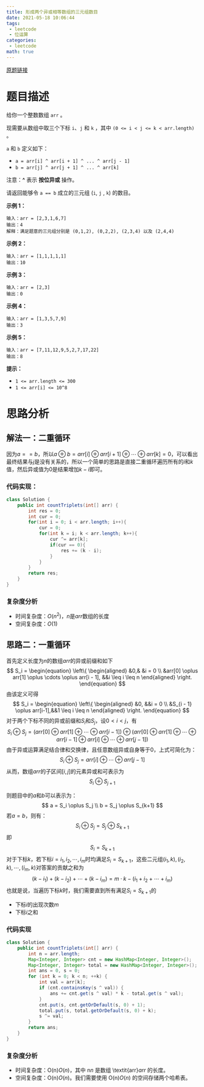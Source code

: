 ```yaml
---
title: 形成两个异或相等数组的三元组数目
date: 2021-05-18 10:06:44
tags:
 - leetcode
 - 位运算
categories:
 - leetcode
math: true
---
```


[原题链接](https://leetcode-cn.com/problems/count-triplets-that-can-form-two-arrays-of-equal-xor/)

# 题目描述

给你一个整数数组 `arr` 。

现需要从数组中取三个下标 `i`、`j` 和 `k` ，其中 `(0 <= i < j <= k < arr.length)` 。

`a` 和 `b` 定义如下：

- `a = arr[i] ^ arr[i + 1] ^ ... ^ arr[j - 1]`
- `b = arr[j] ^ arr[j + 1] ^ ... ^ arr[k]`

注意：**^** 表示 **按位异或** 操作。

请返回能够令 `a == b` 成立的三元组 (`i`, `j` , `k`) 的数目。

<!-- more -->

**示例 1：**

```
输入：arr = [2,3,1,6,7]
输出：4
解释：满足题意的三元组分别是 (0,1,2), (0,2,2), (2,3,4) 以及 (2,4,4)
```

**示例 2：**

```
输入：arr = [1,1,1,1,1]
输出：10
```

**示例 3：**

```
输入：arr = [2,3]
输出：0
```

**示例 4：**

```
输入：arr = [1,3,5,7,9]
输出：3
```

**示例 5：**

```
输入：arr = [7,11,12,9,5,2,7,17,22]
输出：8
```

**提示：**

- `1 <= arr.length <= 300`
- `1 <= arr[i] <= 10^8`

# 思路分析

## 解法一：二重循环

因为$a == b$，所以$a \oplus b = arr[i] \oplus arr[i + 1] \oplus \cdots \oplus arr[k] = 0$，可以看出最终结果与$j$是没有关系的，所以一个简单的思路是直接二重循环遍历所有的$i$和$k$值，然后异或值为0是结果增加$k-i$即可。

### 代码实现：

```java
class Solution {
    public int countTriplets(int[] arr) {
        int res = 0;
        int cur = 0;
        for(int i = 0; i < arr.length; i++){
            cur = 0;
            for(int k = i; k < arr.length; k++){
                cur ^= arr[k];
                if(cur == 0){
                    res += (k - i);
                }
            }
        }
        return res;
    }
}
```

### 复杂度分析

* 时间复杂度：$O(n^2)$，$n$是$arr$数组的长度
* 空间复杂度：$O(1)$

## 思路二：一重循环

首先定义长度为$n$的数组$arr$的异或前缀和如下
$$
S_i = \begin{equation}
\left\{
\begin{aligned}
&0,&	&i = 0 \\
&arr[0] \oplus arr[1] \oplus \cdots \oplus arr[i - 1], &&i \leq i \leq n
\end{aligned}
\right.
\end{equation}
$$
由该定义可得
$$
S_i = \begin{equation}
\left\{
\begin{aligned}
&0, &&i = 0 \\
&S_{i - 1} \oplus arr[i-1],&&1 \leq i \leq n
\end{aligned}
\right.
\end{equation}
$$
对于两个下标不同的异或前缀和$S_i$和$S_j$，设$0 < i < j$，有
$$
S_i \oplus S_j = (arr[0] \oplus arr[1] \oplus \cdots \oplus arr[i - 1]) \oplus (arr[0] \oplus arr[1] \oplus \cdots \oplus arr[i - 1] \oplus arr[i] \oplus \cdots \oplus arr[j - 1])
$$
由于异或运算满足结合律和交换律，且任意数组异或自身等于0，上式可简化为：
$$
S_i \oplus S_j = arr[i] \oplus \cdots \oplus arr[j - 1]
$$
从而，数组$arr$的子区间$[i, j]$的元素异或和可表示为
$$
S_i \oplus S_{j+1}
$$


则题目中的$a$和$b$可以表示为：
$$
a = S_i \oplus S_j \\
b = S_j \oplus S_{k+1}
$$
若$a=b$，则有：
$$
S_i \oplus S_j = S_j \oplus S_{k+1}
$$
即
$$
S_i = S_{k+1}
$$
对于下标$k$，若下标$i = i_1, i_2, \cdots , i_m$时均满足$S_i = S_{k + 1}$，这些二元组$(i_1, k), (i_2, k), \cdots ,(i_m, k)$对答案的贡献之和为
$$
(k - i_1) + (k - i_2) + \cdots + (k - i_m) = m \cdot k - (i_1 + i_2 + \cdots + i_m)
$$
也就是说，当遍历下标$k$时，我们需要直到所有满足$S_i = S_{k + 1}$的

* 下标$i$的出现次数$m$
* 下标$i$之和

### 代码实现

```java
class Solution {
    public int countTriplets(int[] arr) {
        int n = arr.length;
        Map<Integer, Integer> cnt = new HashMap<Integer, Integer>();
        Map<Integer, Integer> total = new HashMap<Integer, Integer>();
        int ans = 0, s = 0;
        for (int k = 0; k < n; ++k) {
            int val = arr[k];
            if (cnt.containsKey(s ^ val)) {
                ans += cnt.get(s ^ val) * k - total.get(s ^ val);
            }
            cnt.put(s, cnt.getOrDefault(s, 0) + 1);
            total.put(s, total.getOrDefault(s, 0) + k);
            s ^= val;
        }
        return ans;
    }
}
```

### 复杂度分析

- 时间复杂度：O(n)*O*(*n*)，其中 n*n* 是数组 \textit{arr}*arr* 的长度。
- 空间复杂度：O(n)*O*(*n*)。我们需要使用 O(n)*O*(*n*) 的空间存储两个哈希表。
